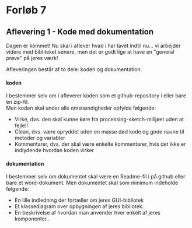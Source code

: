 # Forløb 7
## Aflevering 1 - Kode med dokumentation

Dagen er kommet! Nu skal i aflever hvad i har lavet indtil nu... vi arbejder videre med bibliteket senere, men det er godt lige at have en "general prøve" på
jeres værk!    

Afleveringen består af to dele: koden og dokumentation.    

#### koden
I bestemmer selv om i afleverer koden som et github-repository i eller bare en zip-fil.   
Men koden skal under alle omstændigheder opfylde følgende:
- Virke, dvs. den skal kunne køre fra processing-sketch-milijøet uden at fejle!!
- Clean, dvs. være opryddet uden en masse død kode og gode navne til metoder og variabler
- Kommentarer, dvs. der skal være enkelte kommentarer, hvis det ikke er indlydende hvordan koden virker

#### dokumentation
I bestemmer selv om dokumentet skal være en Readme-fil i på github eller bare et word-dokument.
Men dokumentet skal som minimum indeholde følgende:   
- En lille indledning der fortæller om jeres GUI-bibliotek
- Et klassediagram over opbygningen af jeres bibliotek.
- En beskrivelse af hvordan man anvender hver enkelt af jeres komponenter..
